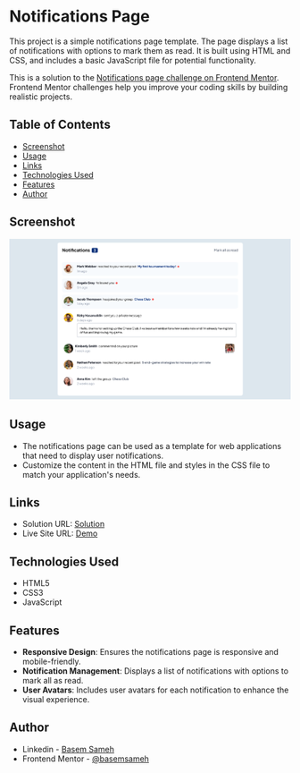# Notifications Page

This project is a simple notifications page template. The page displays a list of notifications with options to mark them as read. It is built using HTML and CSS, and includes a basic JavaScript file for potential functionality.

This is a solution to the [Notifications page challenge on Frontend Mentor](https://www.frontendmentor.io/challenges/notifications-page-DqK5QAmKbC). Frontend Mentor challenges help you improve your coding skills by building realistic projects. 

## Table of Contents

- [Screenshot](#screenshot)
- [Usage](#usage)
- [Links](#links)
- [Technologies Used](#technologies-used)
- [Features](#features)
- [Author](#author)


## Screenshot

![Desktop-preview](./design/desktop-preview.png)

## Usage

- The notifications page can be used as a template for web applications that need to display user notifications.
- Customize the content in the HTML file and styles in the CSS file to match your application's needs.


## Links

- Solution URL: [Solution](https://your-solution-url.com)
- Live Site URL: [Demo](https://your-live-site-url.com)

## Technologies Used

- HTML5
- CSS3
- JavaScript

## Features

- **Responsive Design**: Ensures the notifications page is responsive and mobile-friendly.
- **Notification Management**: Displays a list of notifications with options to mark all as read.
- **User Avatars**: Includes user avatars for each notification to enhance the visual experience.


## Author

- Linkedin - [Basem Sameh](https://www.linkedin.com/in/basem-sameh-671b5b212/)
- Frontend Mentor - [@basemsameh](https://www.frontendmentor.io/profile/basemsameh)
